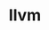 ---
title: "llvm"
layout: cache
categories: [package, v0.18.1]
meta: {"versions": ["12.0.1", "8.0.0"], "compilers": ["gcc@=7.5.0"], "oss": ["ubuntu18.04"], "platforms": ["linux"], "targets": ["x86_64"], "stacks": ["data-vis-sdk", "e4s", "root"], "num_specs": 3, "num_specs_by_stack": {"data-vis-sdk": 1, "root": 3, "e4s": 2}}
spec_details: [{"hash": "jr7pyv4pfq6hzn276on5rol7zeucyrgg", "compiler": "gcc@=7.5.0", "versions": ["12.0.1"], "os": "ubuntu18.04", "platform": "linux", "target": "x86_64", "variants": ["build_type=Release", "+clang", "~code_signing", "+compiler-rt", "~cuda", "~flang", "+gold", "+internal_unwind", "~ipo", "+libcxx", "~link_llvm_dylib", "+lld", "+lldb", "~llvm_dylib", "~mlir", "+omp_as_runtime", "~omp_debug", "~omp_tsan", "patches=f920173", "+polly", "~python", "~shared_libs", "~split_dwarf", "targets=none", "version_suffix=none", "~z3"], "stacks": ["data-vis-sdk", "root"], "size": "-", "tarball": "https://binaries.spack.io/v0.18.1/build_cache/linux-ubuntu18.04-x86_64/gcc-7.5.0/llvm-12.0.1/linux-ubuntu18.04-x86_64-gcc-7.5.0-llvm-12.0.1-jr7pyv4pfq6hzn276on5rol7zeucyrgg.spack"}, {"hash": "pcce7aylfci2hhftoxe3hwkots4rfe3o", "compiler": "gcc@=7.5.0", "versions": ["8.0.0"], "os": "ubuntu18.04", "platform": "linux", "target": "x86_64", "variants": ["build_type=Release", "+clang", "~code_signing", "+compiler-rt", "~cuda", "~flang", "+gold", "+internal_unwind", "~ipo", "+libcxx", "~link_llvm_dylib", "+lld", "+lldb", "~llvm_dylib", "~mlir", "~omp_debug", "~omp_tsan", "patches=3fa900e,92781f9,af41889,f920173", "+polly", "~python", "~shared_libs", "~split_dwarf", "targets=none", "version_suffix=none", "~z3"], "stacks": ["root", "e4s"], "size": "-", "tarball": "https://binaries.spack.io/v0.18.1/build_cache/linux-ubuntu18.04-x86_64/gcc-7.5.0/llvm-8.0.0/linux-ubuntu18.04-x86_64-gcc-7.5.0-llvm-8.0.0-pcce7aylfci2hhftoxe3hwkots4rfe3o.spack"}, {"hash": "tw2xeriwer23v67wcxp7els4fsbtnyxm", "compiler": "gcc@=7.5.0", "versions": ["12.0.1"], "os": "ubuntu18.04", "platform": "linux", "target": "x86_64", "variants": ["build_type=Release", "+clang", "~code_signing", "+compiler-rt", "~cuda", "+flang", "+gold", "+internal_unwind", "~ipo", "+libcxx", "~link_llvm_dylib", "+lld", "+lldb", "+llvm_dylib", "+mlir", "+omp_as_runtime", "~omp_debug", "~omp_tsan", "patches=f920173", "+polly", "~python", "~shared_libs", "~split_dwarf", "targets=amdgpu,nvptx", "version_suffix=none", "~z3"], "stacks": ["root", "e4s"], "size": "-", "tarball": "https://binaries.spack.io/v0.18.1/build_cache/linux-ubuntu18.04-x86_64/gcc-7.5.0/llvm-12.0.1/linux-ubuntu18.04-x86_64-gcc-7.5.0-llvm-12.0.1-tw2xeriwer23v67wcxp7els4fsbtnyxm.spack"}]
---